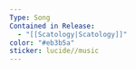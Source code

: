 ```yaml
---
Type: Song
Contained in Release:
  - "[[Scatology|Scatology]]"
color: "#eb3b5a"
sticker: lucide//music
---
```

